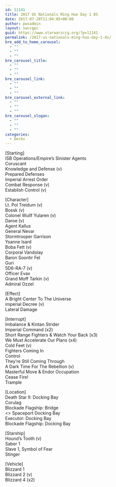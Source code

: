 ```yaml
---
id: 11141
title: 2017 US Nationals Ming Huo Day 1 DS
date: 2017-07-28T11:04:05+00:00
author: pwsadmin
layout: swccgpc
guid: https://www.starwarsccg.org/?p=11141
permalink: /2017-us-nationals-ming-huo-day-1-ds/
bre_add_to_home_carousel:
  - ""
  - ""
  - ""
bre_carousel_title:
  - ""
  - ""
  - ""
bre_carousel_link:
  - ""
  - ""
  - ""
bre_carousel_external_link:
  - ""
  - ""
  - ""
bre_carousel_slogan:
  - ""
  - ""
  - ""
categories:
  - Decks
---
```

[Starting]  
ISB Operations/Empire&#8217;s Sinister Agents  
Coruscant  
Knowledge and Defense (v)  
Prepared Defenses  
Imperial Arrest Order  
Combat Response (v)  
Establish Control (v)

[Character]  
Lt. Pol Treidum (v)  
Bossk (v)  
Colonel Wullf Yularen (v)  
Daroe (v)  
Agent Kallus  
General Nevar  
Stormtrooper Garrison  
Ysanne Isard  
Boba Fett (v)  
Corporal Vandolay  
Baron Soontir Fel  
Guri  
5D6-RA-7 (v)  
Officer Evax  
Grand Moff Tarkin (v)  
Admiral Ozzel

[Effect]  
A Bright Center To The Universe  
imperial Decree (v)  
Lateral Damage

[Interrupt]  
Imbalance & Kintan Strider  
Imperial Command (x2)  
Short Range Fighters & Watch Your Back (x3)  
We Must Accelerate Our Plans (x4)  
Cold Feet (v)  
Fighters Coming In  
Control  
They&#8217;re Still Coming Through  
A Dark Time For The Rebellion (v)  
Masterful Move & Endor Occupation  
Cease Fire!  
Trample

[Location]  
Death Star II: Docking Bay  
Corulag  
Blockade Flagship: Bridge  
<> Spaceport Docking Bay  
Executor: Docking Bay  
Blockade Flagship: Docking Bay

[Starship]  
Hound&#8217;s Tooth (v)  
Saber 1  
Slave 1, Symbol of Fear  
Stinger

[Vehicle]  
Blizzard 1  
Blizzard 2 (v)  
Blizzard 4 (x2)